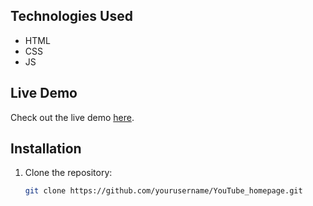 ## Technologies Used

- HTML
- CSS
- JS
  
## Live Demo

Check out the live demo [here](https://yourusername.github.io/YouTube_homepage/).

## Installation

1. Clone the repository:
   ```bash
   git clone https://github.com/yourusername/YouTube_homepage.git
